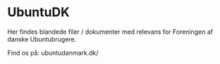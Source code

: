 # UbuntuDK


Her findes blandede filer / dokumenter med relevans for Foreningen af danske Ubuntubrugere.

Find os på: 
ubuntudanmark.dk/
